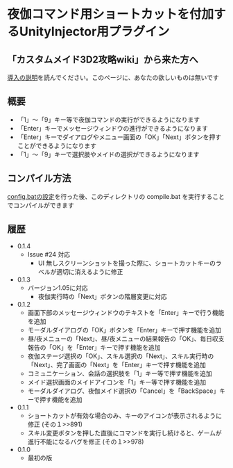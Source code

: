 ﻿# 夜伽コマンド用ショートカットを付加するUnityInjector用プラグイン

## 「カスタムメイド3D2攻略wiki」から来た方へ

[導入の説明](../INSTALL.md)を読んでください。このページに、あなたの欲しいものは無いです


## 概要

 - 「1」～「9」キー等で夜伽コマンドの実行ができるようになります
 - 「Enter」キーでメッセージウィンドウの進行ができるようになります
 - 「Enter」キーでダイアログやメニュー画面の「OK」「Next」ボタンを押すことができるようになります
 - 「1」～「9」キーで選択肢やメイドの選択ができるようになります


## コンパイル方法

[config.batの設定](../INSTALL.md)を行った後、このディレクトリの compile.bat を実行することでコンパイルができます


## 履歴

 - 0.1.4
   - Issue #24 対応
     - UI 無しスクリーンショットを撮った際に、ショートカットキーのラベルが適切に消えるように修正
 - 0.1.3
   - バージョン1.05に対応
     - 夜伽実行時の「Next」ボタンの階層変更に対応
 - 0.1.2
   - 画面下部のメッセージウィンドウのテキストを「Enter」キーで行う機能を追加
   - モーダルダイアログの「OK」ボタンを「Enter」キーで押す機能を追加
   - 昼/夜メニューの「Next」、昼/夜メニューの結果報告の「OK」、毎日収支報告の「OK」を「Enter」キーで押す機能を追加
   - 夜伽ステージ選択の「OK」、スキル選択の「Next」、スキル実行時の「Next」、完了画面の「Next」を「Enter」キーで押す機能を追加
   - コミュニケーション、会話の選択肢を「1」キー等で押す機能を追加
   - メイド選択画面のメイドアイコンを「1」キー等で押す機能を追加
   - モーダルダイアログ、夜伽メイド選択の「Cancel」を「BackSpace」キーで押す機能を追加
 - 0.1.1
   - ショートカットが有効な場合のみ、キーのアイコンが表示されるように修正 (その１>>891)
   - スキル変更ボタンを押した直後にコマンドを実行し続けると、ゲームが進行不能になるバグを修正 (その１>>978)
 - 0.1.0
   - 最初の版
